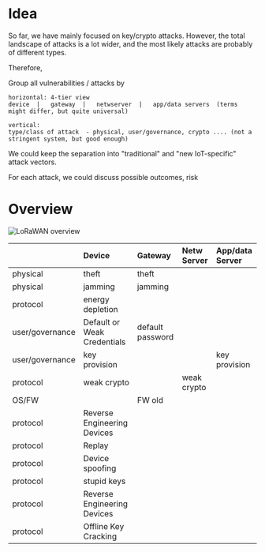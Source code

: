 # Idea

So far, we have mainly focused on key/crypto attacks.
However, the total landscape of attacks is a lot wider, and the most likely attacks are probably of different types.

Therefore,

Group all vulnerabilities / attacks by

```
horizontal: 4-tier view   
device  |   gateway  |   netwserver  |   app/data servers  (terms might differ, but quite universal)

vertical: 
type/class of attack  - physical, user/governance, crypto .... (not a stringent system, but good enough)
```



We could keep the separation into "traditional" and "new IoT-specific" attack vectors.

For each attack, we could discuss possible outcomes, risk

# Overview

![LoRaWAN overview](https://github.com/ITU-PITLab/LoRaWAN_security/blob/master/LoRaWAN-Overview.png "LoRaWAN overview")


|               |   Device     |   Gateway    |  Netw Server | App/data Server    |
|:------------- |:-------------|:-------------|:-------------|:-------------|
| physical               | theft    | theft     |    |   | 
| physical               | jamming    | jamming     |    |   | 
| protocol               | energy depletion     |      |    |   | 
| user/governance | Default or Weak Credentials     | default password   |    |  |
| user/governance | key provision    |   |   | key provision |
| protocol                | weak crypto     |     | weak crypto    |   | 
| OS/FW              |    | FW old     |    |   |
| protocol               | Reverse Engineering Devices     |      |    |   |
| protocol               | Replay     |      |    |   |
| protocol               | Device spoofing     |      |    |   |
| protocol               | stupid keys     |      |    |   |
| protocol               | Reverse Engineering Devices     |      |    |   |
| protocol               | Offline Key Cracking     |      |    |   |




